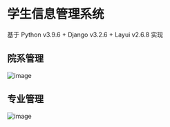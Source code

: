 # 学生信息管理系统
  基于 Python v3.9.6 + Django v3.2.6 + Layui v2.6.8 实现

## 院系管理
![image](https://user-images.githubusercontent.com/26055479/130477801-7e952f35-90fe-44e6-8b46-259365ce47de.png)

## 专业管理
![image](https://user-images.githubusercontent.com/26055479/131522444-78fd9d76-6dba-45fc-9b62-532daffc488c.png)





